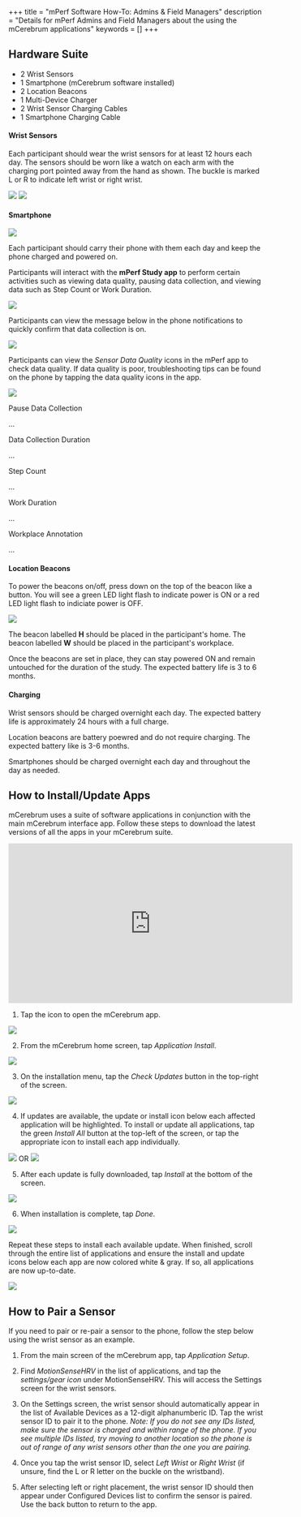 +++
title = "mPerf Software How-To: Admins & Field Managers"
description = "Details for mPerf Admins and Field Managers about the using the mCerebrum applications"
keywords = []
+++

## Hardware Suite

- 2 Wrist Sensors
- 1 Smartphone (mCerebrum software installed)
- 2 Location Beacons
- 1 Multi-Device Charger
- 2 Wrist Sensor Charging Cables
- 1 Smartphone Charging Cable


#### Wrist Sensors

Each participant should wear the wrist sensors for at least 12 hours each day. The sensors should be worn like a watch on each arm with the charging port pointed away from the hand as shown. The buckle is marked L or R to indicate left wrist or right wrist.

<img src="/img/howto/mPerf/MSHRVwearingL.png">

<img src="/img/howto/mPerf/MSHRVwearingR.png">

#### Smartphone

<img src="/img/howto/mPerf/SamsungS8.png">

Each participant should carry their phone with them each day and keep the phone charged and powered on.

Participants will interact with the **mPerf Study app** to perform certain activities such as viewing data quality, pausing data collection, and viewing data such as Step Count or Work Duration.

<img src="/img/howto/mPerf/mPerfStudyIcon.png">

Participants can view the message below in the phone notifications to quickly confirm that data collection is on.

<img src="/img/howto/mPerf/mPerfNotificationON.png">

Participants can view the *Sensor Data Quality* icons in the mPerf app to check data quality. If data quality is poor, troubleshooting tips can be found on the phone by tapping the data quality icons in the app.

**<img src="/data quality section of app">**

Pause Data Collection

...

Data Collection Duration

...

Step Count

...

Work Duration

...

Workplace Annotation

...

#### Location Beacons

To power the beacons on/off, press down on the top of the beacon like a button. You will see a green LED light flash to indicate power is ON or a red LED light flash to indiciate power is OFF.

<img src="/img/howto/mPerf/Beacon2.png">

The beacon labelled **H** should be placed in the participant's home. The beacon labelled **W** should be placed in the participant's workplace.

Once the  beacons are set in place, they can stay powered ON and remain untouched for the duration of the study. The expected battery life is 3 to 6 months.

#### Charging

Wrist sensors should be charged overnight each day. The expected battery life is approximately 24 hours with a full charge.  

Location beacons are battery poewred and do not require charging. The expected battery like is 3-6 months.

Smartphones should be charged overnight each day and throughout the day as needed.


## How to Install/Update Apps
mCerebrum uses a suite of software applications in conjunction with the main mCerebrum interface app. Follow these steps to download the latest versions of all the apps in your mCerebrum suite.

<center><iframe src="https://www.youtube.com/embed/7kaM9G_fxxg" width="560" height="315" frameborder="0" allowfullscreen="allowfullscreen"></iframe></center>

1) Tap the icon to open the mCerebrum app.

<img src="/img/howto/mcerebrumAppIcon.jpg">

2) From the mCerebrum home screen, tap *Application Install*.

<img src="/img/howto/applicationInstall50.png">

3) On the installation menu, tap the *Check Updates* button in the top-right of the screen.

<img src="/img/howto/checkUpdates50.png">

4) If updates are available, the update or install icon below each affected application will be highlighted. To install or update all applications, tap the green *Install All* button at the top-left of the screen, or tap the appropriate icon to install each app individually.

<img src="/img/howto/installAll50.png"> OR <img src="/img/howto/applicationUpdateIcon50.png">

5) After each update is fully downloaded, tap  *Install* at the bottom of the screen.

<img src="/img/howto/installUpdate.png">

6) When installation is complete, tap *Done*.

<img src="/img/howto/doneUpdate.png">

Repeat these steps to install each available update. When finished, scroll through the entire list of applications and ensure the install and update icons below each app are now colored white & gray. If so, all applications are now up-to-date.

<img src="/img/howto/appNoUpdates.png">



## How to Pair a Sensor

If you need to pair or re-pair a sensor to the phone, follow the step below using the wrist sensor as an example.

1)	From the main screen of the mCerebrum app, tap *Application Setup*.

2)	Find *MotionSenseHRV* in the list of applications, and tap the *settings/gear icon* under MotionSenseHRV. This will access the Settings screen for the wrist sensors.

3)	On the Settings screen, the wrist sensor should automatically appear in the list of Available Devices as a 12-digit alphanumberic ID. Tap the wrist sensor ID to pair it to the phone.
*Note: If you do not see any IDs listed, make sure the sensor is charged and within range of the phone. If you see multiple IDs listed, try moving to another location so the phone is out of range of any wrist sensors other than the one you are pairing.*

4)	Once you tap the wrist sensor ID, select *Left Wrist* or *Right Wrist* (if unsure, find the L or R letter on the buckle on the wristband).

5)	After selecting left or right placement, the wrist sensor ID should then appear under Configured Devices list to confirm the sensor is paired. Use the back button to return to the app.

